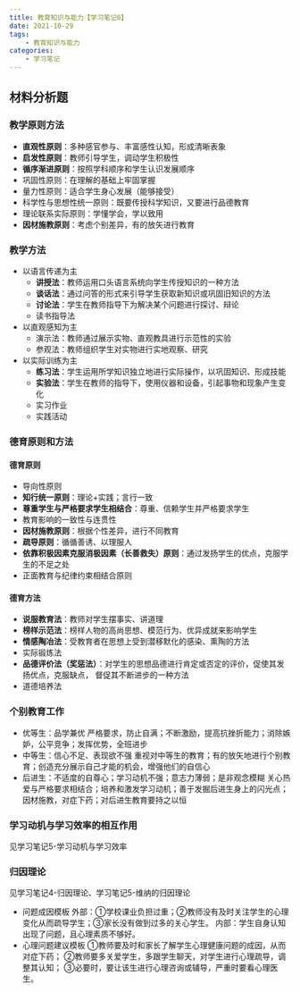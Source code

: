 ```yaml
---
title: 教育知识与能力【学习笔记6】
date: 2021-10-29
tags: 
    - 教育知识与能力
categories: 
    - 学习笔记
---
```

## 材料分析题

### 教学原则方法

-   **直观性原则**：多种感官参与、丰富感性认知，形成清晰表象 
-   **启发性原则**：教师引导学生，调动学生积极性
-   **循序渐进原则**：按照学科顺序和学生认识发展顺序
-   巩固性原则：在理解的基础上牢固掌握
-   量力性原则：适合学生身心发展（能够接受）
-   科学性与思想性统一原则：既要传授科学知识，又要进行品德教育
-   理论联系实际原则：学懂学会，学以致用
-   **因材施教原则**：考虑个别差异，有的放矢进行教育

### 教学方法

-   以语言传递为主
    -   **讲授法**：教师运用口头语言系统向学生传授知识的一种方法
    -   **谈话法**：通过问答的形式来引导学生获取新知识或巩固旧知识的方法
    -   **讨论法**：学生在教师指导下为解决某个问题进行探讨、辩论
    -   读书指导法
-   以直观感知为主
    -   演示法：教师通过展示实物、直观教具进行示范性的实验
    -   参观法：教师组织学生对实物进行实地观察、研究
-   以实际训练为主
    -   **练习法**：学生运用所学知识独立地进行实际操作，以巩固知识、形成技能
    -   **实验法**：学生在教师的指导下，使用仪器和设备，引起事物和现象产生变化
    -   实习作业
    -   实践活动

### 德育原则和方法

#### 德育原则

-   导向性原则
-   **知行统一原则**：理论+实践；言行一致
-   **尊重学生与严格要求学生相结合**：尊重、信赖学生并严格要求学生
-   教育影响的一致性与连贯性
-   **因材施教原则**：根据个性差异，进行不同教育
-   **疏导原则**：循循善诱、以理服人
-   **依靠积极因素克服消极因素（长善救失）原则**：通过发扬学生的优点，克服学生的不足之处
-   正面教育与纪律约束相结合原则

#### 德育方法

-   **说服教育法**：教师对学生摆事实、讲道理
-   **榜样示范法**：榜样人物的高尚思想、模范行为、优异成就来影响学生
-   **情感陶冶法**：受教育者在思想上受到潜移默化的感染、熏陶的方法
-   实际锻炼法
-   **品德评价法（奖惩法）**：对学生的思想品德进行肯定或否定的评价，促使其发扬优点，克服缺点， 督促其不断进步的一种方法
-   道德培养法

### 个别教育工作

-   优等生：品学兼优 严格要求，防止自满；不断激励，提高抗挫折能力；消除嫉妒，公平竞争；发挥优势，全班进步
-   中等生：信心不足、表现欲不强 重视对中等生的教育；有的放矢地进行个别教育；创造充分展示自己才能的机会，增强他们的自信心
-   后进生：不适度的自尊心；学习动机不强；意志力薄弱；是非观念模糊 关心热爱与严格要求相结合；培养和激发学习动机；善于发掘后进生身上的闪光点；因材施教，对症下药；对后进生教育要持之以恒

### 学习动机与学习效率的相互作用

见学习笔记5-学习动机与学习效率

### 归因理论

见学习笔记4-归因理论、学习笔记5-维纳的归因理论

-   问题成因模板 外部：①学校课业负担过重；②教师没有及时关注学生的心理变化从而疏导学生；③家长没有做到过多的关心学生。 内部：学生自身认知出现了问题，且心理素质不够好。
-   心理问题建议模板 ①教师要及时和家长了解学生心理健康问题的成因，从而对症下药； ②教师要多关爱学生，多跟学生聊天，对学生进行心理疏导，调整其认知； ③必要时，要让该生进行心理咨询或辅导，严重时要看心理医生。
